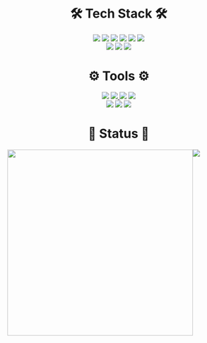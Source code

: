 <div align=center><h1>🛠 Tech Stack 🛠</h1></div>

<div align=center> 
  <img src="https://img.shields.io/badge/JavaScript-F7DF1E?style=flat-square&logo=JavaScript&logoColor=white"/></a>
  <img src="https://img.shields.io/badge/React-61DAFB?style=flat-square&logo=React&logoColor=white"/></a>
  <img src="https://img.shields.io/badge/Python-3766AB?style=flat-square&logo=Python&logoColor=white"/></a>
  <img src="https://img.shields.io/badge/java-007396?style=flat-square&logo=java&logoColor=white"> 
  <img src="https://img.shields.io/badge/c-A8B9CC?style=flat-square&logo=c&logoColor=white">
  <img src="https://img.shields.io/badge/c++-00599C?style=flat-square&logo=c%2B%2B&logoColor=white">
  <br>
  
  <img src="https://img.shields.io/badge/mysql-4479A1?style=flat-square&logo=mysql&logoColor=white"> 
  <img src="https://img.shields.io/badge/oracle-F80000?style=flat-square&logo=oracle&logoColor=white">  
  <img src="https://img.shields.io/badge/Ubuntu-E95420?style=flat-square&logo=Ubuntu&logoColor=black"> 
  <br>
</div>

<div align=center><h1>⚙️ Tools ⚙️</h1></div>
<div align=center> 
 <img src="https://img.shields.io/badge/GitHub-181717?style=flat&logo=GitHub&logoColor=FFFFFF">
 <a href="https://verbose-track-580.notion.site/Computer-Engineering-with-YHM-f9501b16f1cc46e6a688c66d66a0058f">
  <img src="https://img.shields.io/badge/Notion-000000?style=flat&logo=Notion&logoColor=white" />
 </a>
 <img src="https://img.shields.io/badge/Slack-4A154B?style=flat&logo=Slack&logoColor=FFFFFF">
 <img src="https://img.shields.io/badge/Figma-F24E1E?style=flat&logo=Figma&logoColor=FFFFFF">  
   <br/>   
 <img src="https://img.shields.io/badge/Visual Studio Code-007ACC?style=flat&logo=Visual Studio Code&logoColor=FFFFFF">
 <img src="https://img.shields.io/badge/Android Studio-3DDC84?style=flat&logo=Android Studio&logoColor=FFFFFF">
 <img src="https://img.shields.io/badge/Eclipse IDE-2C2255?style=flat&logo=Eclipse IDE&logoColor=FFFFFF"> 
 <br/>
</div>

<div align=center><h1>🌟 Status 🌟</h1></div>

<div style="display: flex;">
  <img src='https://github-readme-stats.vercel.app/api?username=yumiko-kor&show_icons=true&theme=radical' style="width: 420px;"/>
  <img src='http://mazassumnida.wtf/api/v2/generate_badge?boj=yumiko-kor' />
</div>
